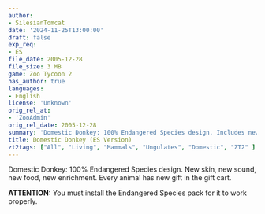 ```yaml
---
author:
- SilesianTomcat
date: '2024-11-25T13:00:00'
draft: false
exp_req:
- ES
file_date: 2005-12-28
file_size: 3 MB
game: Zoo Tycoon 2
has_author: true
languages:
- English
license: 'Unknown'
orig_rel_at:
- 'ZooAdmin'
orig_rel_date: 2005-12-28
summary: 'Domestic Donkey: 100% Endangered Species design. Includes new skin, sound, food, and enrichment.'
title: Domestic Donkey (ES Version)
zt2tags: ["All", "Living", "Mammals", "Ungulates", "Domestic", "ZT2" ]
---
```

Domestic Donkey: 100% Endangered Species design. New skin, new sound, new food, new enrichment. Every animal has new gift in the gift cart.

**ATTENTION:** You must install the Endangered Species pack for it to work properly.
